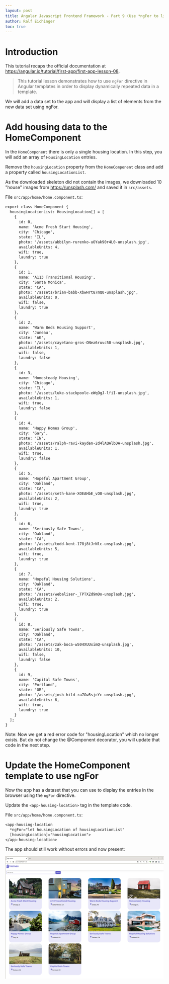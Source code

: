 ```yaml
---
layout: post
title: Angular Javascript Frontend Framework - Part 9 (Use *ngFor to list objects in component)
author: Ralf Eichinger
toc: true
---
```



# Introduction

This tutorial recaps the official documentation at <https://angular.io/tutorial/first-app/first-app-lesson-08>.

>This tutorial lesson demonstrates how to use `ngFor` directive in Angular templates in order to display dynamically repeated data in a template.

We will add a data set to the app and will display a list of elements from the new data set using ngFor.


# Add housing data to the HomeComponent

In the `HomeComponent` there is only a single housing location. In this step, you will add an array of `HousingLocation` entries.

Remove the `housingLocation` property from the `HomeComponent` class and  add a property called `housingLocationList`.

As the downloaded skeleton did not contain the images, we downloaded 10 "house" images from <https://unsplash.com/> and saved it in `src/assets`.

File `src/app/home/home.component.ts`:

```
export class HomeComponent {
  housingLocationList: HousingLocation[] = [
    {
      id: 0,
      name: 'Acme Fresh Start Housing',
      city: 'Chicago',
      state: 'IL',
      photo: '/assets/abbilyn-rurenko-uOYak90r4L0-unsplash.jpg',
      availableUnits: 4,
      wifi: true,
      laundry: true
    },
    {
      id: 1,
      name: 'A113 Transitional Housing',
      city: 'Santa Monica',
      state: 'CA',
      photo: '/assets/brian-babb-XbwHrt87mQ0-unsplash.jpg',
      availableUnits: 0,
      wifi: false,
      laundry: true
    },
    {
      id: 2,
      name: 'Warm Beds Housing Support',
      city: 'Juneau',
      state: 'AK',
      photo: '/assets/cayetano-gros-ONea6ruvc50-unsplash.jpg',
      availableUnits: 1,
      wifi: false,
      laundry: false
    },
    {
      id: 3,
      name: 'Homesteady Housing',
      city: 'Chicago',
      state: 'IL',
      photo: '/assets/luke-stackpoole-eWqOgJ-lfiI-unsplash.jpg',
      availableUnits: 1,
      wifi: true,
      laundry: false
    },
    {
      id: 4,
      name: 'Happy Homes Group',
      city: 'Gary',
      state: 'IN',
      photo: '/assets/ralph-ravi-kayden-2d4lAQAlbDA-unsplash.jpg',
      availableUnits: 1,
      wifi: true,
      laundry: false
    },
    {
      id: 5,
      name: 'Hopeful Apartment Group',
      city: 'Oakland',
      state: 'CA',
      photo: '/assets/seth-kane-XOEAHbE_vO8-unsplash.jpg',
      availableUnits: 2,
      wifi: true,
      laundry: true
    },
    {
      id: 6,
      name: 'Seriously Safe Towns',
      city: 'Oakland',
      state: 'CA',
      photo: '/assets/todd-kent-178j8tJrNlc-unsplash.jpg',
      availableUnits: 5,
      wifi: true,
      laundry: true
    },
    {
      id: 7,
      name: 'Hopeful Housing Solutions',
      city: 'Oakland',
      state: 'CA',
      photo: '/assets/webaliser-_TPTXZd9mOo-unsplash.jpg',
      availableUnits: 2,
      wifi: true,
      laundry: true
    },
    {
      id: 8,
      name: 'Seriously Safe Towns',
      city: 'Oakland',
      state: 'CA',
      photo: '/assets/zak-boca-w504XUUximQ-unsplash.jpg',
      availableUnits: 10,
      wifi: false,
      laundry: false
    },
    {
      id: 9,
      name: 'Capital Safe Towns',
      city: 'Portland',
      state: 'OR',
      photo: '/assets/josh-hild-ra7Gw5sjcYc-unsplash.jpg',
      availableUnits: 6,
      wifi: true,
      laundry: true
    }
  ];
}
```

Note: Now we get a red error code for "housingLocation" which no longer exists. But do not change the @Component decorator, you will update that code in the next step.

# Update the HomeComponent template to use ngFor

Now the app has a dataset that you can use to display the entries in the browser using the `ngFor` directive.

Update the `<app-housing-location>` tag in the template code.

File `src/app/home/home.component.ts`:

```
<app-housing-location
  *ngFor="let housingLocation of housingLocationList"
  [housingLocation]="housingLocation">
</app-housing-location>
```

The app should still work without errors and now present:

![Homes housing location example](/assets/topics/development/javascript/angular-homes-05.jpg)